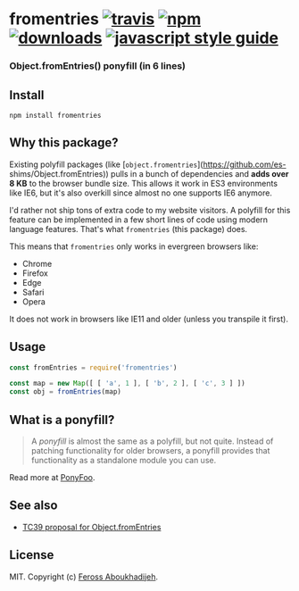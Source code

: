 # fromentries [![travis][travis-image]][travis-url] [![npm][npm-image]][npm-url] [![downloads][downloads-image]][downloads-url] [![javascript style guide][standard-image]][standard-url]

[travis-image]: https://img.shields.io/travis/feross/fromentries/master.svg
[travis-url]: https://travis-ci.org/feross/fromentries
[npm-image]: https://img.shields.io/npm/v/fromentries.svg
[npm-url]: https://npmjs.org/package/fromentries
[downloads-image]: https://img.shields.io/npm/dm/fromentries.svg
[downloads-url]: https://npmjs.org/package/fromentries
[standard-image]: https://img.shields.io/badge/code_style-standard-brightgreen.svg
[standard-url]: https://standardjs.com

### Object.fromEntries() ponyfill (in 6 lines)

## Install

```
npm install fromentries
```

## Why this package?

Existing polyfill packages (like [`object.fromentries`](https://github.com/es-
shims/Object.fromEntries)) pulls in a bunch of dependencies and **adds over 8
KB** to the browser bundle size. This allows it work in ES3 environments like
IE6, but it's also overkill since almost no one supports IE6 anymore.

I'd rather not ship tons of extra code to my website visitors. A polyfill for
this feature can be implemented in a few short lines of code using modern
language features. That's what `fromentries` (this package) does.

This means that `fromentries` only works in evergreen browsers like:

- Chrome
- Firefox
- Edge
- Safari
- Opera

It does not work in browsers like IE11 and older (unless you transpile it first).

## Usage

```js
const fromEntries = require('fromentries')

const map = new Map([ [ 'a', 1 ], [ 'b', 2 ], [ 'c', 3 ] ])
const obj = fromEntries(map)
```

## What is a ponyfill?

> A *ponyfill* is almost the same as a polyfill, but not quite. Instead of
> patching functionality for older browsers, a ponyfill provides that
> functionality as a standalone module you can use.

Read more at [PonyFoo](https://ponyfoo.com/articles/polyfills-or-ponyfills).

## See also

- [TC39 proposal for Object.fromEntries](https://github.com/tc39/proposal-object-from-entries)

## License

MIT. Copyright (c) [Feross Aboukhadijeh](http://feross.org).
